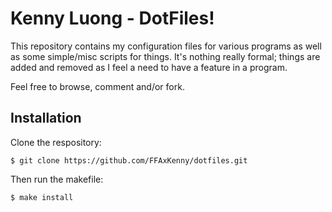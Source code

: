Kenny Luong - DotFiles!
===================

This repository contains my configuration files for various programs
as well as some simple/misc scripts for things. It's nothing really 
formal; things are added and removed as I feel a need to have a feature
in a program.

Feel free to browse, comment and/or fork.


## Installation

Clone the respository:
   
    $ git clone https://github.com/FFAxKenny/dotfiles.git

    
Then run the makefile:

    $ make install
